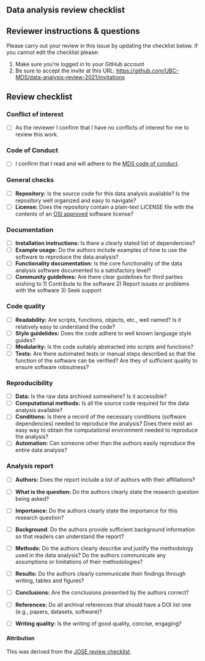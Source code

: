 ## Data analysis review checklist

## Reviewer instructions & questions

Please carry out your review in this issue by updating the checklist below. If you cannot edit the checklist please:
1. Make sure you're logged in to your GitHub account
2. Be sure to accept the invite at this URL: https://github.com/UBC-MDS/data-analysis-review-2021/invitations

## Review checklist
### Conflict of interest

- [ ] As the reviewer I confirm that I have no conflicts of interest for me to review this work.

### Code of Conduct

- [ ] I confirm that I read and will adhere to the [MDS code of conduct](https://ubc-mds.github.io/resources_pages/code_of_conduct/).

### General checks

- [ ] **Repository:** Is the source code for this data analysis available? Is the repository well organized and easy to navigate?
- [ ] **License:** Does the repository contain a plain-text LICENSE file with the contents of an [OSI approved](https://opensource.org/licenses/alphabetical) software license?

### Documentation

- [ ] **Installation instructions:** Is there a clearly stated list of dependencies? 
- [ ] **Example usage:** Do the authors include examples of how to use the software to reproduce the data analysis?
- [ ] **Functionality documentation:** Is the core functionality of the data analysis software documented to a satisfactory level?
- [ ] **Community guidelines:** Are there clear guidelines for third parties wishing to 1) Contribute to the software 2) Report issues or problems with the software 3) Seek support

### Code quality
- [ ] **Readability:** Are scripts, functions, objects, etc., well named? Is it relatively easy to understand the code?
- [ ] **Style guidelides:** Does the code adhere to well known language style guides?
- [ ] **Modularity:** Is the code suitably abstracted into scripts and functions?
- [ ] **Tests:** Are there automated tests or manual steps described so that the function of the software can be verified? Are they of sufficient quality to ensure software robsutness?

### Reproducibility
 
- [ ] **Data:** Is the raw data archived somewhere? Is it accessible?
- [ ] **Computational methods:** Is all the source code required for the data analysis available?
- [ ] **Conditions:** Is there a record of the necessary conditions (software dependencies) needed to reproduce the analysis? Does there exist an easy way to obtain the computational environment needed to reproduce the analysis?
- [ ] **Automation:** Can someone other than the authors easily reproduce the entire data analysis?

### Analysis report

- [ ] **Authors:** Does the report include a list of authors with their affiliations?
- [ ] **What is the question:** Do the authors clearly state the research question being asked?
- [ ] **Importance:** Do the authors clearly state the importance for this research question?
- [ ] **Background**: Do the authors provide sufficient background information so that readers can understand the report?
- [ ] **Methods:** Do the authors clearly describe and justify the methodology used in the data analysis? Do the authors communicate any assumptions or limitations of their methodologies?
- [ ] **Results:** Do the authors clearly communicate their findings through writing, tables and figures?
- [ ] **Conclusions:** Are the conclusions presented by the authors correct? 
- [ ] **References:** Do all archival references that should have a DOI list one (e.g., papers, datasets, software)?
- [ ] **Writing quality:** Is the writing of good quality, concise, engaging? 


#### Attribution

This was derived from the [JOSE review checklist](https://openjournals.readthedocs.io/en/jose/review_checklist.html).

